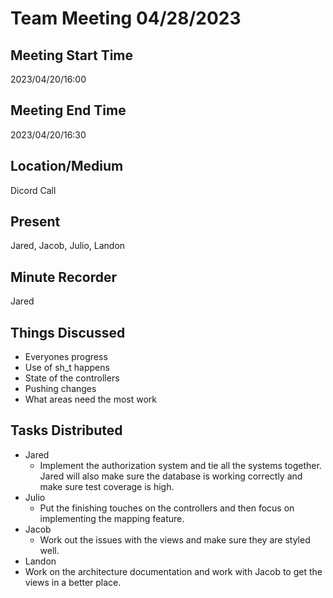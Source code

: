 
 # Team Meeting 04/28/2023

## Meeting Start Time
2023/04/20/16:00
## Meeting End Time
2023/04/20/16:30

## Location/Medium

Dicord Call

## Present

Jared, Jacob, Julio, Landon

## Minute Recorder

Jared

## Things Discussed
* Everyones progress
* Use of sh_t happens
* State of the controllers
* Pushing changes
* What areas need the most work

## Tasks Distributed
* Jared
  * Implement the authorization system and tie all the systems together. Jared will also make sure the database is working correctly and make sure test coverage is high.
* Julio
  * Put the finishing touches on the controllers and then focus on implementing the mapping feature.
* Jacob
  * Work out the issues with the views and make sure they are styled well.
* Landon
 * Work on the architecture documentation and work with Jacob to get the views in a better place.
